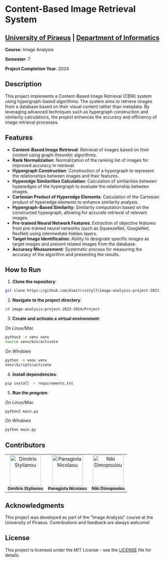 # Content-Based Image Retrieval System

## [University of Piraeus](https://www.unipi.gr/en/home/) | [Department of Informatics](https://cs.unipi.gr/en/)
**Course**: Image Analysis

**Semester**: 7

**Project Completion Year**: 2024

## Description
This project implements a Content-Based Image Retrieval (CBIR) system using hypergraph-based algorithms. The system aims to retrieve images from a database based on their visual content rather than metadata. By leveraging advanced techniques such as hypergraph construction and similarity calculations, the project enhances the accuracy and efficiency of image retrieval processes.

## Features
- **Content-Based Image Retrieval**: Retrieval of images based on their content using graph-theoretic algorithms.
- **Rank Normalization**: Normalization of the ranking list of images for improved accuracy in retrieval.
- **Hypergraph Construction**: Construction of a hypergraph to represent the relationships between images and their features.
- **Hyperedge Similarities Calculation**: Calculation of similarities between hyperedges of the hypergraph to evaluate the relationship between images.
- **Cartesian Product of Hyperedge Elements**: Calculation of the Cartesian product of hyperedge elements to enhance similarity analysis.
- **Hypergraph-Based Similarity**: Similarity computation based on the constructed hypergraph, allowing for accurate retrieval of relevant images.
- **Pre-trained Neural Network Features**: Extraction of objective features from pre-trained neural networks (such as SqueezeNet, GoogleNet, ResNet) using intermediate hidden layers.
- **Target Image Identification**: Ability to designate specific images as target images and present related images from the database.
- **Accuracy Measurement**: Systematic process for measuring the accuracy of the algorithm and presenting the results.

## How to Run
1. **Clone the repository**:
```bash
git clone https://github.com/dimitrisstyl7/image-analysis-project-2023-2024.git
```
2. **Navigate to the project directory**:
```bash
cd image-analysis-project-2023-2024/Project
```
3. **Create and activate a virtual environment**:

_On Linux/Mac_
```bash
python3 -m venv venv
source venv/bin/activate
```

_On Windows_
```bash
python -m venv venv
venv\Scripts\activate
```

4. **Install dependencies**:
```bash
pip install -r requirements.txt
```
5. **Run the program**:

_On Linux/Mac_
```bash
python3 main.py
```
_On Windows_
```bash
python main.py
```

## Contributors
<table>
  <tr>
    <td align="center"><a href="https://github.com/dimitrisstyl7"><img src="https://avatars.githubusercontent.com/u/75742419?v=4" width="100px;" alt="Dimitris Stylianou"/><br /><sub><b>Dimitris Stylianou</b></sub></a><br /></td>
    <td align="center"><a href="https://github.com/panagiota02"><img src="https://avatars.githubusercontent.com/u/79789822?v=4" width="100px;" alt="Panagiota Nicolaou"/><br /><sub><b>Panagiota Nicolaou</b></sub></a><br /></td>
    <td align="center"><a href="https://github.com/Nikidmp"><img src="https://avatars.githubusercontent.com/u/79726656?v=4" width="100px;" alt="Niki Dimopoulou"/><br /><sub><b>Niki Dimopoulou</b></sub></a><br /></td>
  </tr>
</table>

## Acknowledgments
This project was developed as part of the "Image Analysis" course at the University of Piraeus. Contributions and feedback are always welcome!

## License
This project is licensed under the MIT License - see the [LICENSE](LICENSE) file for details.
